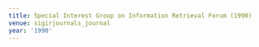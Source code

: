 ```yaml
---
title: Special Interest Group on Information Retrieval Forum (1990)
venue: sigirjournals_journal
year: '1990'
---
```

